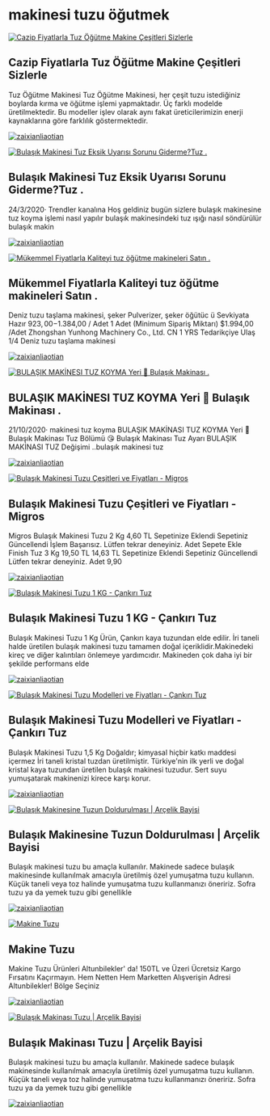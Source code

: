# makinesi tuzu öğutmek
<a href="https://mnn.zoosnet.net/LR/Chatpre.aspx?id=MNN94995150&p=https://topgrinding.com/" target="_blank">![Cazip Fiyatlarla Tuz Öğütme Makine Çeşitleri Sizlerle](https://github.com/technlg/images/blob/main/49.jpg)</a>
## Cazip Fiyatlarla Tuz Öğütme Makine Çeşitleri Sizlerle
Tuz Öğütme Makinesi Tuz Öğütme Makinesi, her çeşit tuzu istediğiniz boylarda kırma ve öğütme işlemi yapmaktadır. Üç farklı modelde üretilmektedir. Bu modeller işlev olarak aynı fakat üreticilerimizin enerji kaynaklarına göre farklılık göstermektedir.
<a href="https://mnn.zoosnet.net/LR/Chatpre.aspx?id=MNN94995150&p=https://topgrinding.com/" target="_blank"><img src="https://github.com/technlg/images/raw/main/chat11.jpg" alt="zaixianliaotian"/></a><a href="//whatsapp.shibangsoft.com/WhatsApp.php" ><img src="https://github.com/technlg/images/raw/main/chat11.png" alt=""></a>
<a href="https://mnn.zoosnet.net/LR/Chatpre.aspx?id=MNN94995150&p=https://topgrinding.com/" target="_blank">![Bulaşık Makinesi Tuz Eksik Uyarısı Sorunu Giderme?Tuz .](https://github.com/technlg/images/blob/main/39.jpg)</a>
## Bulaşık Makinesi Tuz Eksik Uyarısı Sorunu Giderme?Tuz .
24/3/2020· Trendler kanalına Hoş geldiniz bugün sizlere bulaşık makinesine tuz koyma işlemi nasıl yapılır bulaşık makinesindeki tuz ışığı nasıl söndürülür bulaşık makin
<a href="https://mnn.zoosnet.net/LR/Chatpre.aspx?id=MNN94995150&p=https://topgrinding.com/" target="_blank"><img src="https://github.com/technlg/images/raw/main/chat11.jpg" alt="zaixianliaotian"/></a><a href="//whatsapp.shibangsoft.com/WhatsApp.php" ><img src="https://github.com/technlg/images/raw/main/chat11.png" alt=""></a>
<a href="https://mnn.zoosnet.net/LR/Chatpre.aspx?id=MNN94995150&p=https://topgrinding.com/" target="_blank">![Mükemmel Fiyatlarla Kaliteyi tuz öğütme makineleri Satın .](https://github.com/technlg/images/blob/main/9.jpg)</a>
## Mükemmel Fiyatlarla Kaliteyi tuz öğütme makineleri Satın .
Deniz tuzu taşlama makinesi, şeker Pulverizer, şeker öğütüc ü Sevkiyata Hazır $923,00-$1.384,00 / Adet 1 Adet (Minimum Sipariş Miktarı) $1.994,00 /Adet Zhongshan Yunhong Machinery Co., Ltd. CN 1 YRS Tedarikçiye Ulaş 1/4 Deniz tuzu taşlama makinesi 
<a href="https://mnn.zoosnet.net/LR/Chatpre.aspx?id=MNN94995150&p=https://topgrinding.com/" target="_blank"><img src="https://github.com/technlg/images/raw/main/chat11.jpg" alt="zaixianliaotian"/></a><a href="//whatsapp.shibangsoft.com/WhatsApp.php" ><img src="https://github.com/technlg/images/raw/main/chat11.png" alt=""></a>
<a href="https://mnn.zoosnet.net/LR/Chatpre.aspx?id=MNN94995150&p=https://topgrinding.com/" target="_blank">![BULAŞIK MAKİNESI TUZ KOYMA Yeri 💃 Bulaşık Makinası .](https://github.com/technlg/images/blob/main/26.jpg)</a>
## BULAŞIK MAKİNESI TUZ KOYMA Yeri 💃 Bulaşık Makinası .
21/10/2020· makinesi tuz koyma BULAŞIK MAKİNASI TUZ KOYMA Yeri 💃 Bulaşık Makinası Tuz Bölümü 😘 Bulaşık Makinası Tuz Ayarı BULAŞIK MAKİNASI TUZ Değişimi ..bulaşık makinesi tuz 
<a href="https://mnn.zoosnet.net/LR/Chatpre.aspx?id=MNN94995150&p=https://topgrinding.com/" target="_blank"><img src="https://github.com/technlg/images/raw/main/chat11.jpg" alt="zaixianliaotian"/></a><a href="//whatsapp.shibangsoft.com/WhatsApp.php" ><img src="https://github.com/technlg/images/raw/main/chat11.png" alt=""></a>
<a href="https://mnn.zoosnet.net/LR/Chatpre.aspx?id=MNN94995150&p=https://topgrinding.com/" target="_blank">![Bulaşık Makinesi Tuzu Çeşitleri ve Fiyatları - Migros](https://github.com/technlg/images/blob/main/18.jpg)</a>
## Bulaşık Makinesi Tuzu Çeşitleri ve Fiyatları - Migros
Migros Bulaşık Makinesi Tuzu 2 Kg 4,60 TL Sepetinize Eklendi Sepetiniz Güncellendi İşlem Başarısız. Lütfen tekrar deneyiniz. Adet Sepete Ekle Finish Tuz 3 Kg 19,50 TL 14,63 TL Sepetinize Eklendi Sepetiniz Güncellendi Lütfen tekrar deneyiniz. Adet 9,90 
<a href="https://mnn.zoosnet.net/LR/Chatpre.aspx?id=MNN94995150&p=https://topgrinding.com/" target="_blank"><img src="https://github.com/technlg/images/raw/main/chat11.jpg" alt="zaixianliaotian"/></a><a href="//whatsapp.shibangsoft.com/WhatsApp.php" ><img src="https://github.com/technlg/images/raw/main/chat11.png" alt=""></a>
<a href="https://mnn.zoosnet.net/LR/Chatpre.aspx?id=MNN94995150&p=https://topgrinding.com/" target="_blank">![Bulaşık Makinesi Tuzu 1 KG - Çankırı Tuz](https://github.com/technlg/images/blob/main/25.jpg)</a>
## Bulaşık Makinesi Tuzu 1 KG - Çankırı Tuz
Bulaşık Makinesi Tuzu 1 Kg Ürün, Çankırı kaya tuzundan elde edilir. İri taneli halde üretilen bulaşık makinesi tuzu tamamen doğal içeriklidir.Makinedeki kireç ve diğer kalıntıları önlemeye yardımcıdır. Makineden çok daha iyi bir şekilde performans elde 
<a href="https://mnn.zoosnet.net/LR/Chatpre.aspx?id=MNN94995150&p=https://topgrinding.com/" target="_blank"><img src="https://github.com/technlg/images/raw/main/chat11.jpg" alt="zaixianliaotian"/></a><a href="//whatsapp.shibangsoft.com/WhatsApp.php" ><img src="https://github.com/technlg/images/raw/main/chat11.png" alt=""></a>
<a href="https://mnn.zoosnet.net/LR/Chatpre.aspx?id=MNN94995150&p=https://topgrinding.com/" target="_blank">![Bulaşık Makinesi Tuzu Modelleri ve Fiyatları - Çankırı Tuz](https://github.com/technlg/images/blob/main/7.jpg)</a>
## Bulaşık Makinesi Tuzu Modelleri ve Fiyatları - Çankırı Tuz
Bulaşık Makinesi Tuzu 1,5 Kg Doğaldır; kimyasal hiçbir katkı maddesi içermez İri taneli kristal tuzdan üretilmiştir. Türkiye'nin ilk yerli ve doğal kristal kaya tuzundan üretilen bulaşık makinesi tuzudur. Sert suyu yumuşatarak makinenizi kirece karşı korur.
<a href="https://mnn.zoosnet.net/LR/Chatpre.aspx?id=MNN94995150&p=https://topgrinding.com/" target="_blank"><img src="https://github.com/technlg/images/raw/main/chat11.jpg" alt="zaixianliaotian"/></a><a href="//whatsapp.shibangsoft.com/WhatsApp.php" ><img src="https://github.com/technlg/images/raw/main/chat11.png" alt=""></a>
<a href="https://mnn.zoosnet.net/LR/Chatpre.aspx?id=MNN94995150&p=https://topgrinding.com/" target="_blank">![Bulaşık Makinesine Tuzun Doldurulması | Arçelik Bayisi](https://github.com/technlg/images/blob/main/6.jpg)</a>
## Bulaşık Makinesine Tuzun Doldurulması | Arçelik Bayisi
Bulaşık makinesi tuzu bu amaçla kullanılır. Makinede sadece bulaşık makinesinde kullanılmak amacıyla üretilmiş özel yumuşatma tuzu kullanın. Küçük taneli veya toz halinde yumuşatma tuzu kullanmanızı öneririz. Sofra tuzu ya da yemek tuzu gibi genellikle
<a href="https://mnn.zoosnet.net/LR/Chatpre.aspx?id=MNN94995150&p=https://topgrinding.com/" target="_blank"><img src="https://github.com/technlg/images/raw/main/chat11.jpg" alt="zaixianliaotian"/></a><a href="//whatsapp.shibangsoft.com/WhatsApp.php" ><img src="https://github.com/technlg/images/raw/main/chat11.png" alt=""></a>
<a href="https://mnn.zoosnet.net/LR/Chatpre.aspx?id=MNN94995150&p=https://topgrinding.com/" target="_blank">![Makine Tuzu](https://github.com/technlg/images/blob/main/57.jpg)</a>
## Makine Tuzu
Makine Tuzu Ürünleri Altunbilekler' da! 150TL ve Üzeri Ücretsiz Kargo Fırsatını Kaçırmayın. Hem Netten Hem Marketten Alışverişin Adresi Altunbilekler! Bölge Seçiniz
<a href="https://mnn.zoosnet.net/LR/Chatpre.aspx?id=MNN94995150&p=https://topgrinding.com/" target="_blank"><img src="https://github.com/technlg/images/raw/main/chat11.jpg" alt="zaixianliaotian"/></a><a href="//whatsapp.shibangsoft.com/WhatsApp.php" ><img src="https://github.com/technlg/images/raw/main/chat11.png" alt=""></a>
<a href="https://mnn.zoosnet.net/LR/Chatpre.aspx?id=MNN94995150&p=https://topgrinding.com/" target="_blank">![Bulaşık Makinası Tuzu | Arçelik Bayisi](https://github.com/technlg/images/blob/main/50.jpg)</a>
## Bulaşık Makinası Tuzu | Arçelik Bayisi
Bulaşık makinesi tuzu bu amaçla kullanılır. Makinede sadece bulaşık makinesinde kullanılmak amacıyla üretilmiş özel yumuşatma tuzu kullanın. Küçük taneli veya toz halinde yumuşatma tuzu kullanmanızı öneririz. Sofra tuzu ya da yemek tuzu gibi genellikle
<a href="https://mnn.zoosnet.net/LR/Chatpre.aspx?id=MNN94995150&p=https://topgrinding.com/" target="_blank"><img src="https://github.com/technlg/images/raw/main/chat11.jpg" alt="zaixianliaotian"/></a><a href="//whatsapp.shibangsoft.com/WhatsApp.php" ><img src="https://github.com/technlg/images/raw/main/chat11.png" alt=""></a>
